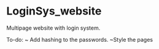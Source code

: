 # LoginSys_website
Multipage website with login system.


To-do:
~ Add hashing to the passwords.
~Style the pages
